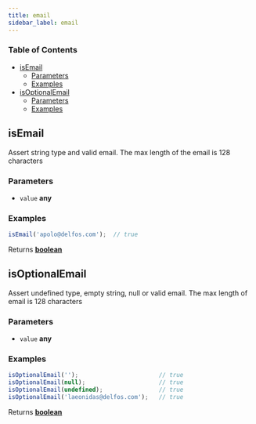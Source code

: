 ```yaml
---
title: email
sidebar_label: email
---
```

<!-- Generated by documentation.js. Update this documentation by updating the source code. -->

### Table of Contents

-   [isEmail][1]
    -   [Parameters][2]
    -   [Examples][3]
-   [isOptionalEmail][4]
    -   [Parameters][5]
    -   [Examples][6]

## isEmail

Assert string type and valid email. The max length of the email is 128
characters

### Parameters

-   `value` **any** 

### Examples

```javascript
isEmail('apolo@delfos.com');  // true
```

Returns **[boolean][7]** 

## isOptionalEmail

Assert undefined type, empty string, null or valid email.
The max length of email is 128 characters

### Parameters

-   `value` **any** 

### Examples

```javascript
isOptionalEmail('');                       // true
isOptionalEmail(null);                     // true
isOptionalEmail(undefined);                // true
isOptionalEmail('laeonidas@delfos.com');   // true
```

Returns **[boolean][7]** 

[1]: #isemail

[2]: #parameters

[3]: #examples

[4]: #isoptionalemail

[5]: #parameters-1

[6]: #examples-1

[7]: https://developer.mozilla.org/docs/Web/JavaScript/Reference/Global_Objects/Boolean
